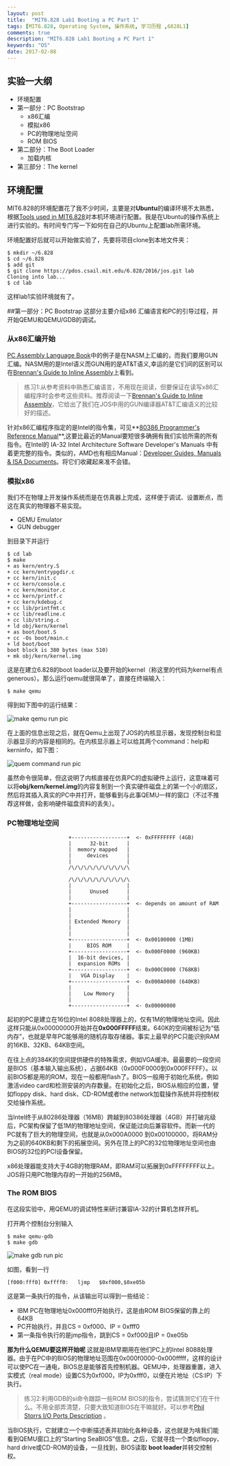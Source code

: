 ```yaml
---
layout: post
title:  "MIT6.828 Lab1 Booting a PC Part 1"
tags: [MIT6.828, Operating System, 操作系统, 学习历程 ,6828L1]
comments: true
description: "MIT6.828 Lab1 Booting a PC Part 1"
keywords: "OS"
date: 2017-02-08
---
```


## 实验一大纲
- 环境配置
- 第一部分：PC Bootstrap
    - x86汇编
    - 模拟x86
    -  PC的物理地址空间
    -  ROM BIOS
- 第二部分：The Boot Loader
    - 加载内核
- 第三部分：The kernel

## 环境配置
 MIT6.828的环境配置花了我不少时间，主要是对**Ubuntu**的编译环境不太熟悉，根据[Tools used in MIT6.828](https://pdos.csail.mit.edu/6.828/2016/tools.html)对本机环境进行配置。我是在Ubuntu的操作系统上进行实验的。有时间专门写一下如何在自己的Ubuntu上配置lab所需环境。

环境配置好后就可以开始做实验了，先要将项目clone到本地文件夹：

```
$ mkdir ~/6.828
$ cd ~/6.828
$ add git
$ git clone https://pdos.csail.mit.edu/6.828/2016/jos.git lab
Cloning into lab...
$ cd lab
```

这样lab1实验环境就有了。

##第一部分：PC Bootstrap
这部分主要介绍x86 汇编语言和PC的引导过程，并开始QEMU和QEMU/GDB的调试。

### 从x86汇编开始
[PC Assembly Language Book](https://pdos.csail.mit.edu/6.828/2016/readings/pcasm-book.pdf)中的例子是在NASM上汇编的，而我们要用GUN汇编。NASM用的是Intel语义而GUN用的是AT&T语义,幸运的是它们间的区别可以在[Brennan's Guide to Inline Assembly](https://pdos.csail.mit.edu/6.828/2016/readings/pcasm-book.pdf)上看到。

>练习1:从参考资料中熟悉汇编语言，不用现在阅读，但要保证在读写x86汇编程序时会参考这些资料。推荐阅读一下[Brennan's Guide to Inline Assembly](https://pdos.csail.mit.edu/6.828/2016/readings/pcasm-book.pdf)，它给出了我们在JOS中用的GUN编译器AT&T汇编语义的比较好的描述。

针对x86汇编程序指定的是Intel的指令集，可见**[80386 Programmer's Reference Manual](https://pdos.csail.mit.edu/6.828/2016/readings/i386/toc.htm)**,这要比最近的Manual要短很多确拥有我们实验所需的所有指令。在Intel的 IA-32 Intel Architecture Software Developer's Manuals 中有着更完整的指令。类似的，AMD也有相应Manual：[Developer Guides, Manuals & ISA Documents](http://developer.amd.com/resources/developer-guides-manuals/#manuals)。将它们收藏起来准不会错。


### 模拟x86
我们不在物理上开发操作系统而是在仿真器上完成，这样便于调试、设置断点，而这在真实的物理器不易实现。

- QEMU Emulator
- GUN debugger

到目录下并运行

```
$ cd lab
$ make
+ as kern/entry.S
+ cc kern/entrypgdir.c
+ cc kern/init.c
+ cc kern/console.c
+ cc kern/monitor.c
+ cc kern/printf.c
+ cc kern/kdebug.c
+ cc lib/printfmt.c
+ cc lib/readline.c
+ cc lib/string.c
+ ld obj/kern/kernel
+ as boot/boot.S
+ cc -Os boot/main.c
+ ld boot/boot
boot block is 380 bytes (max 510)
+ mk obj/kern/kernel.img
```

这是在建立6.828的boot loader以及要开始的kernel（称这里的代码为kernel有点generous）。那么运行qemu就很简单了，直接在终端输入：

`$ make qemu`

得到如下图中的运行结果：

![make qemu run pic](https://github.com/Alvinsjq/6.828_tasks/blob/master/screemshot/L1-P1-screemshot-make_qemu.png?raw=true)


在上面的信息出现之后，就在Qemu上出现了JOS的内核显示器，发现控制台和显示器显示的内容是相同的。在内核显示器上可以给其两个command：help和kerninfo，如下图：

![quem command run pic](https://github.com/Alvinsjq/6.828_tasks/blob/master/screemshot/L1-P1-screemshot-kerinfo.png?raw=true)

虽然命令很简单，但这说明了内核直接在仿真PC的虚拟硬件上运行，这意味着可以将**obj/kern/kernel.img**的内容复制到一个真实硬件磁盘上的第一个小的扇区，然后将其插入真实的PC中并打开，能够看到与此事QEMU一样的窗口（不过不推荐这样做，会影响硬件磁盘资料的丢失）。


### PC物理地址空间
```
                    +------------------+  <- 0xFFFFFFFF (4GB)
                    |      32-bit      |
                    |  memory mapped   |
                    |     devices      |
                    |                  |
                    /\/\/\/\/\/\/\/\/\/\

                    /\/\/\/\/\/\/\/\/\/\
                    |                  |
                    |      Unused      |
                    |                  |
                    +------------------+  <- depends on amount of RAM
                    |                  |
                    |                  |
                    | Extended Memory  |
                    |                  |
                    |                  |
                    +------------------+  <- 0x00100000 (1MB)
                    |     BIOS ROM     |
                    +------------------+  <- 0x000F0000 (960KB)
                    |  16-bit devices, |
                    |  expansion ROMs  |
                    +------------------+  <- 0x000C0000 (768KB)
                    |   VGA Display    |
                    +------------------+  <- 0x000A0000 (640KB)
                    |                  |
                    |    Low Memory    |
                    |                  |
                    +------------------+  <- 0x00000000

```

起初的PC是建立在16位的Intel 8088处理器上的，仅有1M的物理地址空间。因此这样只能从0x00000000开始并在**0x000FFFFF**结束。640K的空间被标记为“低内存”，也就是早年PC能够用的随机存取存储器。事实上最早的PC只能识别RAM的16KB、32KB、64KB空间。

在往上点的384K的空间提供硬件的特殊需求，例如VGA缓冲。最最要的一段空间是BIOS（基本输入输出系统），占据64KB（0x000F0000到0x000FFFFF）。以前BIOS都是用的ROM，现在一般都用flash了。BIOS一般用于初始化系统，例如激活video card和检测安装的内存数量。在初始化之后，BIOS从相应的位置，譬如floppy disk、hard disk、CD-ROM或者the network加载操作系统并将控制权交给操作系统。

当Intel终于从80286处理器（16MB）跨越到80386处理器（4GB）并打破兆级后，PC架构保留了低1M的物理地址空间，保证能过向后兼容软件。而新一代的PC就有了巨大的物理空间，也就是从0x000A0000 到0x00100000，将RAM分为之前的640KB和剩下的拓展空间。另外在顶上的PC的32位物理地址空间也由BIOS的32位的PCI设备保留。

x86处理器能支持大于4GB的物理RAM，即RAM可以拓展到0xFFFFFFFF以上。JOS将只用PC物理内存的一开始的256MB。


### The ROM BIOS

在这段实验中，用QEMU的调试特性来研讨兼容IA-32的计算机怎样开机。

打开两个控制台分别输入

```
$ make qemu-gdb
$ make gdb
```

![make gdb run pic](https://github.com/Alvinsjq/6.828_tasks/blob/master/screemshot/L1-P1-screemshot-qemu_gdb.png?raw=true)

如图，看到一行

`[f000:fff0] 0xffff0:   ljmp   $0xf000,$0xe05b`

这是第一条执行的指令，从该输出可以得到一些结论：
- IBM PC在物理地址0x000fff0开始执行，这是由ROM BIOS保留的靠上的64KB
- PC开始执行，并且CS = 0xf000、IP = 0xfff0
- 第一条指令执行的是jmp指令，跳到CS = 0xf000且IP = 0xe05b

**那为什么QEMU要这样开始呢**
这就是IBM早期用在他们PC上的Intel 8088处理器。由于在PC中的BIOS的物理地址范围在0x000f0000-0x000fffff，这样的设计可以使PC在一通电，BIOS总是能够首先控制机器。QEMU中，处理器重置，进入实模式（real mode）设置CS为0xf000，IP为0xfff0，以便在片地址（CS:IP）下执行。


>练习2:利用GDB的si命令跟踪一些ROM BIOS的指令，尝试猜测它们在干什么。不用全部弄清楚，只要大致知道BIOS在干嘛就好。可以参考[Phil Storrs I/O Ports Description](http://web.archive.org/web/20040404164813/members.iweb.net.au/~pstorr/pcbook/book2/book2.htm) 。

当BIOS执行，它就建立一个中断描述表并初始化各种设备，这也就是为啥我们能看到QEMU窗口上的“Starting SeaBIOS”信息。之后，它就寻找一个类似floppy、hard drive或CD-ROM的设备，一旦找到，BIOS读取 **boot loader**并转交控制权。






